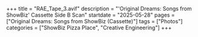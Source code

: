 +++
title = "RAE_Tape_3.avif"
description = "'Original Dreams: Songs from ShowBiz' Cassette Side B Scan"
startdate = "2025-05-28"
pages = ["Original Dreams: Songs from ShowBiz (Cassette)"]
tags = ["Photos"]
categories = ["ShowBiz Pizza Place", "Creative Engineering"]
+++
